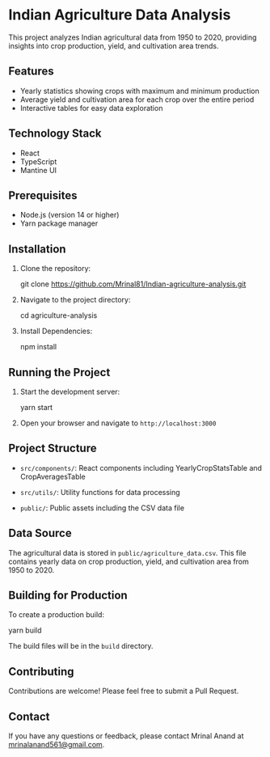 # Indian Agriculture Data Analysis

This project analyzes Indian agricultural data from 1950 to 2020, providing insights into crop production, yield, and cultivation area trends.

## Features

- Yearly statistics showing crops with maximum and minimum production
- Average yield and cultivation area for each crop over the entire period
- Interactive tables for easy data exploration

## Technology Stack

- React
- TypeScript
- Mantine UI

## Prerequisites

- Node.js (version 14 or higher)
- Yarn package manager

## Installation

1. Clone the repository:

    git clone https://github.com/Mrinal81/Indian-agriculture-analysis.git

2. Navigate to the project directory:

    cd agriculture-analysis

3. Install Dependencies:

    npm install

## Running the Project

1. Start the development server:

    yarn start

2. Open your browser and navigate to `http://localhost:3000`

## Project Structure

- `src/components/`: React components including YearlyCropStatsTable and CropAveragesTable

- `src/utils/`: Utility functions for data processing

- `public/`: Public assets including the CSV data file

## Data Source

The agricultural data is stored in `public/agriculture_data.csv`. This file contains yearly data on crop production, yield, and cultivation area from 1950 to 2020.

## Building for Production

To create a production build:

  yarn build

The build files will be in the `build` directory.

## Contributing

Contributions are welcome! Please feel free to submit a Pull Request.


## Contact

If you have any questions or feedback, please contact Mrinal Anand at mrinalanand561@gmail.com.

